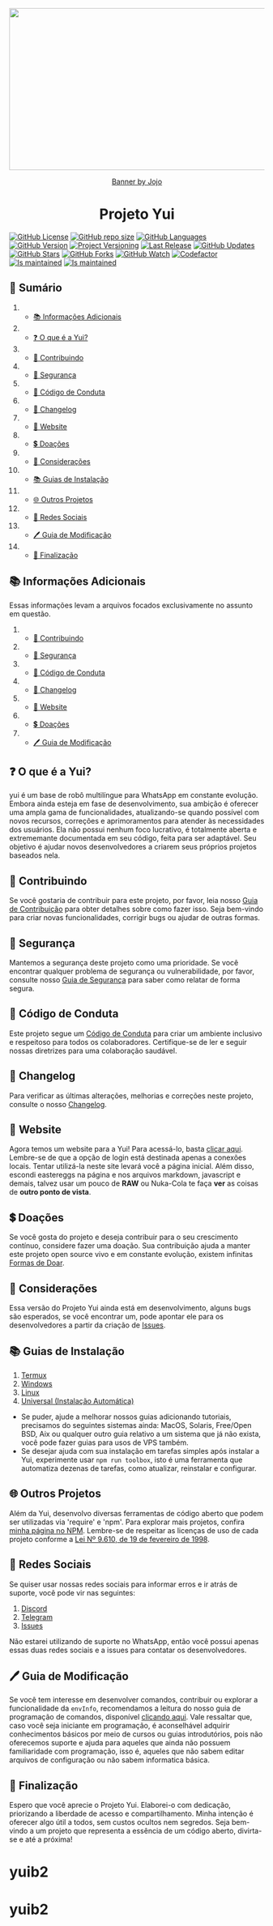<!-- Na penumbra eterna, onde o eco sussurra sombras sinistras,
A chama agoniza em um lamento enlouquecedor,
Destinos indecisos e histórias perdidas se entrelaçam,
No reino esquecido, além da lógica, onde almas vagam desprovidas de luz.

Alimentada por murmúrios de trevas, a sombra renasce,
Nos confins do esquecimento, sua história macabra se forma,
Onde a luz desiste de brilhar, e a alma se divide em agonia,
No vazio etéreo, sombras e luz selaram um pacto de desespero.

A chama, extinta em sua forma física, ecoa nas almas corrompidas,
Que foram arrastadas entre as dimensões desprovidas de luz,
Na obscuridade, uma presença se mantém, desafiando a esperança,
Pois nem toda escuridão é desprovida de uma centelha de tormento e clareza.

Sua lembrança persiste, e sua chama silenciosa dança,
Em um ciclo eterno onde destinos se entrelaçam na desolação,
A dualidade da escuridão e da luz desafia vossa razão,
E na fronteira entre terror e renascimento, uma pergunta sempre ecoa:

"Inaceso, a chama da vida que possuis ainda cintila digna de conduzir-te a um ciclo inatingível?" -->
<p align="center">
    <img align="center" src="https://raw.githubusercontent.com/pyon/yui/main/lib/Commands/Default/Cache/Banner.png" width="512" height="320">
</p>
<p align="center">
    <a align="center" href="https://bento.me/jocosta">Banner by Jojo</a>
</p>
<p align="center">
    <h1 align="center">Projeto Yui</h1>
    <a href="https://github.com/pyon/yui/blob/main/LICENSE"><img alt="GitHub License" src="https://img.shields.io/github/license/pyon/yui?color=blue&label=Licence&style=flat-square"></a>
    <a href="https://github.com/pyon/yui"><img alt="GitHub repo size" src="https://img.shields.io/github/repo-size/pyon/yui?label=Tamanho&style=flat-square"></a>
    <a href="https://github.com/pyon/yui"><img alt="GitHub Languages" src="https://img.shields.io/github/languages/count/pyon/yui?label=Programmings&style=flat-square"></a>
    <a href="https://github.com/pyon/yui/blob/main/.github/CHANGELOG.md"><img alt="GitHub Version" src="https://img.shields.io/github/package-json/v//yui?label=Build&style=flat-square"></a>
    <a href="https://github.com/pyon/yui/blob/main/.github/CHANGELOG.md"><img alt="Project Versioning" src="https://img.shields.io/github/package-json/build_name/pyon/yui?label=Codename"></a>
    <a href="https://github.com/pyon/yui/blob/main/.github/CHANGELOG.md"><img alt="Last Release" src="https://img.shields.io/github/package-json/build_date/pyon/yui?label=Update"></a>
    <a href="https://github.com/pyon/yui/commits/main"><img alt="GitHub Updates" src="https://img.shields.io/github/commit-activity/y/pyon/yui?label=Updates&style=flat-square"></a>
    <a href="https://github.com/pyon/yui/stargazers/"><img title="GitHub Stars" src="https://img.shields.io/github/stars/pyon/yui?label=Stars&style=flat-square"></a>
    <a href="https://github.com/pyon/yui/network/members"><img title="GitHub Forks" src="https://img.shields.io/github/forks/pyon/yui?label=Forks&style=flat-square"></a>
    <a href="https://github.com/pyon/yui/watchers"><img title="GitHub Watch" src="https://img.shields.io/github/watchers/pyon/yui?label=Watchers&style=flat-square"></a>
    <a href="https://www.codefactor.io/repository/github/pyon/yui"><img alt="Codefactor" src="https://www.codefactor.io/repository/github/pyon/yui/badge"></a>
    <a href="http://isitmaintained.com/project/pyon/yui"><img alt="Is maintained" src="http://isitmaintained.com/badge/resolution/pyon/yui.svg"></a>
    <a href="http://isitmaintained.com/project/pyon/yui"><img alt="Is maintained" src="http://isitmaintained.com/badge/open/pyon/yui.svg"></a>
</p>

## 📝 Sumário

1. - [📚 Informações Adicionais](#-informações-adicionais)
2. - [❓ O que é a Yui?](#-o-que-é-a-Yui)
3. - [🤝 Contribuindo](#-contribuindo)
4. - [🔐 Segurança](#-segurança)
5. - [📜 Código de Conduta](#-código-de-conduta)
6. - [📖 Changelog](#-changelog)
7. - [🔗 Website](#-website)
8. - [💲 Doações](#-doações)
9. - [📢 Considerações](#-considerações)
10. - [📚 Guias de Instalação](#-guias-de-instalação)
11. - [🌐 Outros Projetos](#-outros-projetos)
12. - [📱 Redes Sociais](#-redes-sociais)
13. - [🖊️ Guia de Modificação](#%EF%B8%8F-guia-de-modificação)
14. - [🚀 Finalização](#-finalização)

## 📚 Informações Adicionais

Essas informações levam a arquivos focados exclusivamente no assunto em questão.

1. - [🤝 Contribuindo](https://github.com/pyon/yui/blob/main/.github/CONTRIBUTING.md)
2. - [🔐 Segurança](https://github.com/pyon/yui/blob/main/.github/SECURITY.md)
3. - [📜 Código de Conduta](https://github.com/pyon/yui/blob/main/.github/CODE_OF_CONDUCT.md)
4. - [📖 Changelog](https://github.com/pyon/yui/blob/main/.github/CHANGELOG.md)
5. - [🔗 Website](https://pyon.github.io/yui)
6. - [💲 Doações](https://github.com/pyon#-fundings)
7. - [🖊️ Guia de Modificação](https://github.com/pyon/yui/blob/main/lib/Wiki/Tutorial/Guide.md)

## ❓ O que é a Yui?

yui é um base de robô multilíngue para WhatsApp em constante evolução. Embora ainda esteja em fase de desenvolvimento, sua ambição é oferecer uma ampla gama de funcionalidades, atualizando-se quando possível com novos recursos, correções e aprimoramentos para atender às necessidades dos usuários. Ela não possui nenhum foco lucrativo, é totalmente aberta e extrememante documentada em seu código, feita para ser adaptável. Seu objetivo é ajudar novos desenvolvedores a criarem seus próprios projetos baseados nela.

## 🤝 Contribuindo

Se você gostaria de contribuir para este projeto, por favor, leia nosso [Guia de Contribuição](https://github.com/pyon/yui/blob/main/.github/CONTRIBUTING.md) para obter detalhes sobre como fazer isso. Seja bem-vindo para criar novas funcionalidades, corrigir bugs ou ajudar de outras formas.

## 🔐 Segurança

Mantemos a segurança deste projeto como uma prioridade. Se você encontrar qualquer problema de segurança ou vulnerabilidade, por favor, consulte nosso [Guia de Segurança](https://github.com/pyon/yui/blob/main/.github/SECURITY.md) para saber como relatar de forma segura.

## 📜 Código de Conduta

Este projeto segue um [Código de Conduta](https://github.com/pyon/yui/blob/main/.github/CODE_OF_CONDUCT.md) para criar um ambiente inclusivo e respeitoso para todos os colaboradores. Certifique-se de ler e seguir nossas diretrizes para uma colaboração saudável.

## 📖 Changelog

Para verificar as últimas alterações, melhorias e correções neste projeto, consulte o nosso [Changelog](https://github.com/pyon/yui/blob/main/.github/CHANGELOG.md).

## 🔗 Website

Agora temos um website para a Yui! Para acessá-lo, basta [clicar aqui](https://pyon.github.io/yui). Lembre-se de que a opção de login está destinada apenas a conexões locais. Tentar utilizá-la neste site levará você a página inicial. Além disso, escondi eastereggs na página e nos arquivos markdown, javascript e demais, talvez usar um pouco de **RAW** ou Nuka-Cola te faça **ver** as coisas de **outro ponto de vista**.

## 💲 Doações

Se você gosta do projeto e deseja contribuir para o seu crescimento contínuo, considere fazer uma doação. Sua contribuição ajuda a manter este projeto open source vivo e em constante evolução, existem infinitas [Formas de Doar](https://github.com/pyon#-fundings).

## 📢 Considerações

Essa versão do Projeto Yui ainda está em desenvolvimento, alguns bugs são esperados, se você encontrar um, pode apontar ele para os desenvolvedores a partir da criação de [Issues](https://github.com/pyon/yui/issues/604).

## 📚 Guias de Instalação

1. [Termux](https://github.com/pyon/yui/blob/main/lib/Wiki/Install/Termux.md)
2. [Windows](https://github.com/pyon/yui/blob/main/lib/Wiki/Install/Windows.md)
3. [Linux](https://github.com/pyon/yui/blob/main/lib/Wiki/Install/Linux.md)
4. [Universal (Instalação Automática)](https://github.com/pyon/yui/blob/main/lib/Wiki/Install/Universal.md)

- Se puder, ajude a melhorar nossos guias adicionando tutoriais, precisamos do seguintes sistemas ainda: MacOS, Solaris, Free/Open BSD, Aix ou qualquer outro guia relativo a um sistema que já não exista, você pode fazer guias para usos de VPS também.
- Se desejar ajuda com sua instalação em tarefas simples após instalar a Yui, experimente usar `npm run toolbox`, isto é uma ferramenta que automatiza dezenas de tarefas, como atualizar, reinstalar e configurar.

## 🌐 Outros Projetos

Além da Yui, desenvolvo diversas ferramentas de código aberto que podem ser utilizadas via 'require' e 'npm'. Para explorar mais projetos, confira [minha página no NPM](https://www.npmjs.com/~pyon). Lembre-se de respeitar as licenças de uso de cada projeto conforme a [Lei Nº 9.610, de 19 de fevereiro de 1998](https://www.planalto.gov.br/ccivil_03/leis/l9610.htm).

## 📱 Redes Sociais

Se quiser usar nossas redes sociais para informar erros e ir atrás de suporte, você pode vir nas seguintes:

1. [Discord](https://discord.gg/ZtN9UH7XZu)
2. [Telegram](https://t.me/PROJETOyui)
3. [Issues](https://github.com/pyon/yui/issues/604)

Não estarei utilizando de suporte no WhatsApp, então você possui apenas essas duas redes sociais e a issues para contatar os desenvolvedores.

## 🖊️ Guia de Modificação

Se você tem interesse em desenvolver comandos, contribuir ou explorar a funcionalidade da `envInfo`, recomendamos a leitura do nosso guia de programação de comandos, disponível [clicando aqui](https://github.com/pyon/yui/blob/main/lib/Wiki/Tutorial/Guide.md). Vale ressaltar que, caso você seja iniciante em programação, é aconselhável adquirir conhecimentos básicos por meio de cursos ou guias introdutórios, pois não oferecemos suporte e ajuda para aqueles que ainda não possuem familiaridade com programação, isso é, aqueles que não sabem editar arquivos de configuração ou não sabem informatica básica.

## 🚀 Finalização

Espero que você aprecie o Projeto Yui. Elaborei-o com dedicação, priorizando a liberdade de acesso e compartilhamento. Minha intenção é oferecer algo útil a todos, sem custos ocultos nem segredos. Seja bem-vindo a um projeto que representa a essência de um código aberto, divirta-se e até a próxima!
# yuib2
# yuib2
